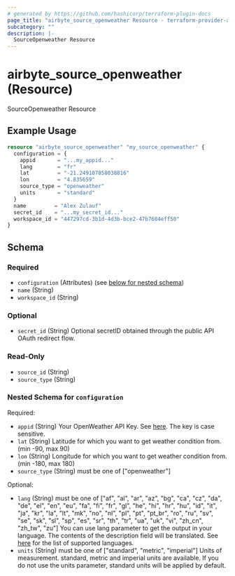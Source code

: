```yaml
---
# generated by https://github.com/hashicorp/terraform-plugin-docs
page_title: "airbyte_source_openweather Resource - terraform-provider-airbyte"
subcategory: ""
description: |-
  SourceOpenweather Resource
---
```


# airbyte_source_openweather (Resource)

SourceOpenweather Resource

## Example Usage

```terraform
resource "airbyte_source_openweather" "my_source_openweather" {
  configuration = {
    appid       = "...my_appid..."
    lang        = "fr"
    lat         = "-21.249107858038816"
    lon         = "4.835659"
    source_type = "openweather"
    units       = "standard"
  }
  name         = "Alex Zulauf"
  secret_id    = "...my_secret_id..."
  workspace_id = "447297cd-3b1d-4d3b-bce2-47b7684eff50"
}
```

<!-- schema generated by tfplugindocs -->
## Schema

### Required

- `configuration` (Attributes) (see [below for nested schema](#nestedatt--configuration))
- `name` (String)
- `workspace_id` (String)

### Optional

- `secret_id` (String) Optional secretID obtained through the public API OAuth redirect flow.

### Read-Only

- `source_id` (String)
- `source_type` (String)

<a id="nestedatt--configuration"></a>
### Nested Schema for `configuration`

Required:

- `appid` (String) Your OpenWeather API Key. See <a href="https://openweathermap.org/api">here</a>. The key is case sensitive.
- `lat` (String) Latitude for which you want to get weather condition from. (min -90, max 90)
- `lon` (String) Longitude for which you want to get weather condition from. (min -180, max 180)
- `source_type` (String) must be one of ["openweather"]

Optional:

- `lang` (String) must be one of ["af", "al", "ar", "az", "bg", "ca", "cz", "da", "de", "el", "en", "eu", "fa", "fi", "fr", "gl", "he", "hi", "hr", "hu", "id", "it", "ja", "kr", "la", "lt", "mk", "no", "nl", "pl", "pt", "pt_br", "ro", "ru", "sv", "se", "sk", "sl", "sp", "es", "sr", "th", "tr", "ua", "uk", "vi", "zh_cn", "zh_tw", "zu"]
You can use lang parameter to get the output in your language. The contents of the description field will be translated. See <a href="https://openweathermap.org/api/one-call-api#multi">here</a> for the list of supported languages.
- `units` (String) must be one of ["standard", "metric", "imperial"]
Units of measurement. standard, metric and imperial units are available. If you do not use the units parameter, standard units will be applied by default.



